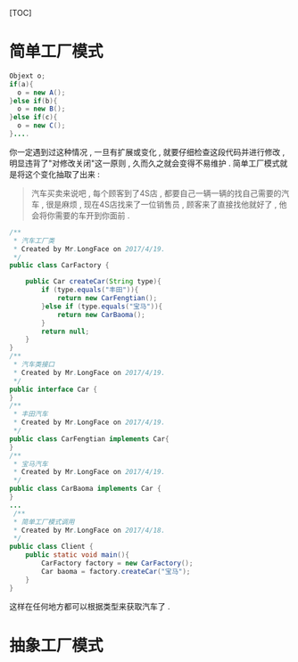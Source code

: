 [TOC]

# 简单工厂模式

```java
Objext o;
if(a){
  o = new A();
}else if(b){
  o = new B();
}else if(c){
  o = new C();
}....
```

你一定遇到过这种情况 , 一旦有扩展或变化 , 就要仔细检查这段代码并进行修改 , 明显违背了"对修改关闭"这一原则 , 久而久之就会变得不易维护 . 简单工厂模式就是将这个变化抽取了出来 :

> 汽车买卖来说吧 , 每个顾客到了4S店 , 都要自己一辆一辆的找自己需要的汽车 , 很是麻烦 , 现在4S店找来了一位销售员 , 顾客来了直接找他就好了 , 他会将你需要的车开到你面前 .

```java
/**
 * 汽车工厂类
 * Created by Mr.LongFace on 2017/4/19.
 */
public class CarFactory {

    public Car createCar(String type){
        if (type.equals("丰田")){
            return new CarFengtian();
        }else if (type.equals("宝马")){
            return new CarBaoma();
        }
        return null;
    }
}
/**
 * 汽车类接口
 * Created by Mr.LongFace on 2017/4/19.
 */
public interface Car {
}
/**
 * 丰田汽车
 * Created by Mr.LongFace on 2017/4/19.
 */
public class CarFengtian implements Car{
}
/**
 * 宝马汽车
 * Created by Mr.LongFace on 2017/4/19.
 */
public class CarBaoma implements Car {
}
...
 /**
 * 简单工厂模式调用
 * Created by Mr.LongFace on 2017/4/18.
 */
public class Client {
    public static void main(){
        CarFactory factory = new CarFactory();
        Car baoma = factory.createCar("宝马");
    }
}
```

这样在任何地方都可以根据类型来获取汽车了 .

# 抽象工厂模式



